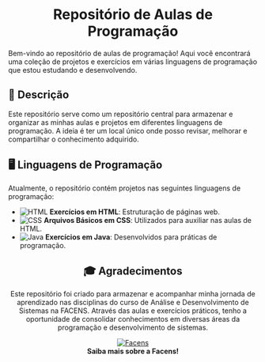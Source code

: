 <div align="center">

# Repositório de Aulas de Programação

</div>
Bem-vindo ao repositório de aulas de programação! Aqui você encontrará uma coleção de projetos e exercícios em várias linguagens de programação que estou estudando e desenvolvendo.

## 📝 Descrição

Este repositório serve como um repositório central para armazenar e organizar as minhas aulas e projetos em diferentes linguagens de programação. A ideia é ter um local único onde posso revisar, melhorar e compartilhar o conhecimento adquirido.

## 🖥️ Linguagens de Programação

Atualmente, o repositório contém projetos nas seguintes linguagens de programação:

- ![HTML](https://img.shields.io/badge/HTML-%23E44D26?style=for-the-badge&logo=html5&logoColor=white) **Exercícios em HTML**: Estruturação de páginas web.
- ![CSS](https://img.shields.io/badge/CSS-%231572B6?style=for-the-badge&logo=css3&logoColor=white) **Arquivos Básicos em CSS**: Utilizados para auxiliar nas aulas de HTML.
- ![Java](https://img.shields.io/badge/Java-%23F7DF1E?style=for-the-badge&logo=java&logoColor=white) **Exercícios em Java**: Desenvolvidos para práticas de programação.

<div align="center">

## 🎓 Agradecimentos

Este repositório foi criado para armazenar e acompanhar minha jornada de aprendizado nas disciplinas do curso de Análise e Desenvolvimento de Sistemas na FACENS. Através das aulas e exercícios práticos, tenho a oportunidade de consolidar conhecimentos em diversas áreas da programação e desenvolvimento de sistemas.

[![Facens](https://img.shields.io/badge/Facens-%230077FF?style=for-the-badge&logoColor=white)](https://www.facens.br)  
**Saiba mais sobre a Facens!**

</div>
